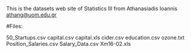This is the datasets web site of Statistics III
from Athanasiadis Ioannis 
athang@uom.edu.gr

#Files:

50_Startups.csv
capital.csv
capital.xls
cider.csv
education.csv
ozone.txt
Position_Salaries.csv
Salary_Data.csv
Xm16-02.xls
